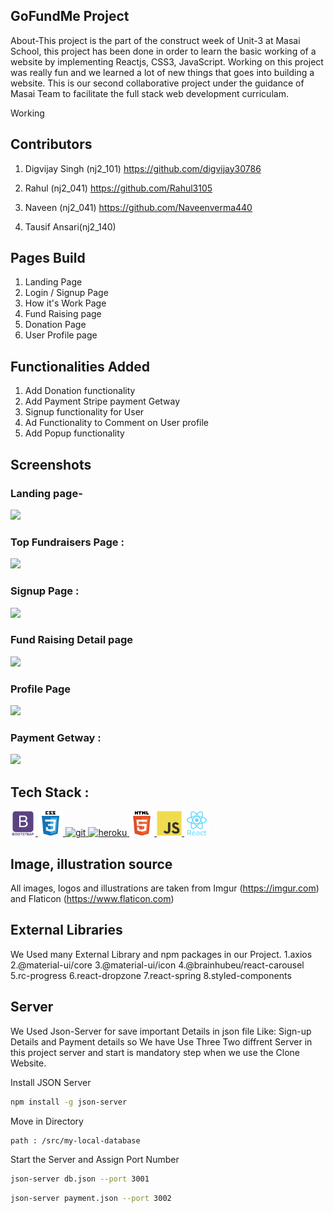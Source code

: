 ##  GoFundMe Project
About-This project is the part of the construct week of Unit-3 at Masai School, this project has been done in order to learn the basic working of a website by implementing Reactjs, CSS3, JavaScript. Working on this project was really fun and we learned a lot of new things that goes into building a website. This is our second collaborative project under the guidance of Masai Team to facilitate the full stack web development curriculam.

Working
##  Contributors
1. Digvijay Singh (nj2_101)
    https://github.com/digvijay30786

2. Rahul (nj2_041)
    https://github.com/Rahul3105

3. Naveen (nj2_041)
    https://github.com/Naveenverma440
    
4. Tausif Ansari(nj2_140)

##  Pages Build
1. Landing Page
2. Login / Signup Page
3. How it's Work Page
4. Fund Raising page
5. Donation Page
6. User Profile page

##  Functionalities Added
1. Add Donation functionality
2. Add Payment Stripe payment Getway
3. Signup functionality for User
4. Ad Functionality to Comment on User profile
5. Add Popup functionality

## Screenshots
### Landing page-
<img src="https://imgur.com/lfvAu5K.png"/>

### Top Fundraisers Page : 

<img src="https://imgur.com/Ru6F7v0.png"/>

### Signup Page : 
<img src="https://imgur.com/plA8wd1.png"/>

### Fund Raising Detail page

<img src="https://imgur.com/kAhYvXP.png"/>

### Profile Page

<img src="https://imgur.com/TdSiQAS.png"/>

### Payment Getway :
<img src="https://imgur.com/Nl7rrc1.png"/>

## Tech Stack : 
<p align="left"> <a href="https://getbootstrap.com" target="_blank"> <img src="https://raw.githubusercontent.com/devicons/devicon/master/icons/bootstrap/bootstrap-plain-wordmark.svg" alt="bootstrap" width="40" height="40"/> </a> <a href="https://www.w3schools.com/css/" target="_blank"> <img src="https://raw.githubusercontent.com/devicons/devicon/master/icons/css3/css3-original-wordmark.svg" alt="css3" width="40" height="40"/> </a> <a href="https://git-scm.com/" target="_blank"> <img src="https://www.vectorlogo.zone/logos/git-scm/git-scm-icon.svg" alt="git" width="40" height="40"/> </a> <a href="https://heroku.com" target="_blank"> <img src="https://www.vectorlogo.zone/logos/heroku/heroku-icon.svg" alt="heroku" width="40" height="40"/> </a> <a href="https://www.w3.org/html/" target="_blank"> <img src="https://raw.githubusercontent.com/devicons/devicon/master/icons/html5/html5-original-wordmark.svg" alt="html5" width="40" height="40"/> </a> <a href="https://developer.mozilla.org/en-US/docs/Web/JavaScript" target="_blank"> <img src="https://raw.githubusercontent.com/devicons/devicon/master/icons/javascript/javascript-original.svg" alt="javascript" width="40" height="40"/> </a> <a href="https://reactjs.org/" target="_blank"> <img src="https://raw.githubusercontent.com/devicons/devicon/master/icons/react/react-original-wordmark.svg" alt="react" width="40" height="40"/> </a> </p>


## Image, illustration source
All images, logos and illustrations are taken from Imgur (https://imgur.com) and Flaticon (https://www.flaticon.com)

## External Libraries
We Used many External Library and npm packages in our Project.
1.axios
2.@material-ui/core
3.@material-ui/icon
4.@brainhubeu/react-carousel
5.rc-progress
6.react-dropzone
7.react-spring
8.styled-components


## Server
We Used Json-Server for save important Details in json file Like: Sign-up Details and Payment details so We have Use Three Two diffrent Server in this project server and start is mandatory step when we use the Clone Website.

  Install JSON Server


```bash
npm install -g json-server
```
  
 Move in Directory
 
 ```bash
path : /src/my-local-database
```
  
Start the Server and Assign Port Number
 ```bash
json-server db.json --port 3001
```
 ```bash
json-server payment.json --port 3002
```


